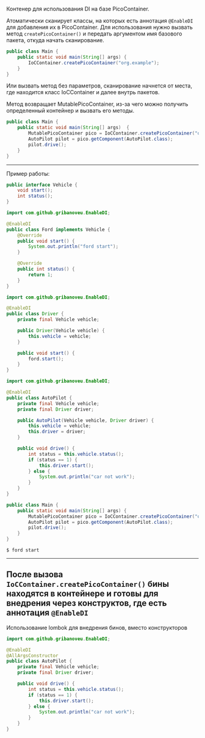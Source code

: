 Контенер для использования DI на базе PicoContainer.

Атоматически сканирует классы, на которых есть аннотация `@EnableDI` для добавления их в PicoContainer.
Для использования нужно вызвать метод `createPicoContainer()` и передать аргументом имя базового пакета, откуда начать сканирование.
```java
public class Main {
    public static void main(String[] args) {
        IoCContainer.createPicoContainer("org.example");
    }
}
```
Или вызвать метод без параметров, сканирование начнется от места, где находится класс IoCContainer и далее внутрь пакетов.

Метод возвращает MutablePicoContainer, из-за чего можно получить определенный контейнер и вызвать его методы.
```java
public class Main {
    public static void main(String[] args)  {
        MutablePicoContainer pico = IoCContainer.createPicoContainer("org.example");
        AutoPilot pilot = pico.getComponent(AutoPilot.class);
        pilot.drive();
    }
}
```
---
Пример работы:
```java
public interface Vehicle {
    void start();
    int status();
}
```

```java
import com.github.gribanoveu.EnableDI;

@EnableDI
public class Ford implements Vehicle {
    @Override
    public void start() {
        System.out.println("ford start");
    }

    @Override
    public int status() {
        return 1;
    }
}
```

```java
import com.github.gribanoveu.EnableDI;

@EnableDI
public class Driver {
    private final Vehicle vehicle;

    public Driver(Vehicle vehicle) {
        this.vehicle = vehicle;
    }

    public void start() {
        ford.start();
    }
}
```

```java
import com.github.gribanoveu.EnableDI;

@EnableDI
public class AutoPilot {
    private final Vehicle vehicle;
    private final Driver driver;

    public AutoPilot(Vehicle vehicle, Driver driver) {
        this.vehicle = vehicle;
        this.driver = driver;
    }

    public void drive() {
        int status = this.vehicle.status();
        if (status == 1) {
            this.driver.start();
        } else {
            System.out.println("car not work");
        }
    }
}
```
```java
public class Main {
    public static void main(String[] args) {
        MutablePicoContainer pico = IoCContainer.createPicoContainer("org.example");
        AutoPilot pilot = pico.getComponent(AutoPilot.class);
        pilot.drive();
    }
}
```
```
$ ford start
```
---
После вызова `IoCContainer.createPicoContainer()` бины находятся в контейнере и готовы для внедрения через конструктов, где есть аннотация `@EnableDI`
---
Использование lombok для внедрения бинов, вместо конструкторов
```java
import com.github.gribanoveu.EnableDI;

@EnableDI
@AllArgsConstructor
public class AutoPilot {
    private final Vehicle vehicle;
    private final Driver driver;

    public void drive() {
        int status = this.vehicle.status();
        if (status == 1) {
            this.driver.start();
        } else {
            System.out.println("car not work");
        }
    }
}
```
